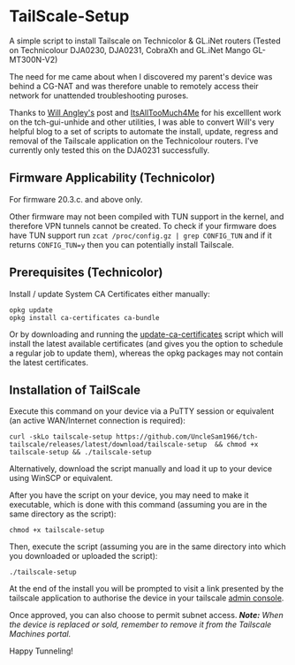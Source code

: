 # TailScale-Setup
A simple script to install Tailscale on Technicolor & GL.iNet routers (Tested on Technicolour DJA0230, DJA0231, CobraXh and GL.iNet Mango GL-MT300N-V2)

The need for me came about when I discovered my parent's device was behind a CG-NAT and was therefore unable to remotely access their network for unattended troubleshooting puroses.

Thanks to [Will Angley's](https://willangley.org/how-i-set-up-tailscale-on-my-wifi-router/) post and [ItsAllTooMuch4Me](https://github.com/seud0nym/tch-gui-unhide) for his excelllent work on the tch-gui-unhide and other utilities, I was able to convert Will's very helpful blog to a set of scripts to automate the install, update, regress and removal of the Tailscale application on the Technicolour routers. I've currently only tested this on the DJA0231 successfully.

## Firmware Applicability (Technicolor)

For firmware 20.3.c. and above only.

Other firmware may not been compiled with TUN support in the kernel, and therefore VPN tunnels cannot be created. To check if your firmware does have TUN support run ```zcat /proc/config.gz | grep CONFIG_TUN``` and if it returns ```CONFIG_TUN=y``` then you can potentially install Tailscale.

## Prerequisites (Technicolor)

Install / update System CA Certificates either manually:

    opkg update
    opkg install ca-certificates ca-bundle

Or by downloading and running the [update-ca-certificates](https://github.com/seud0nym/tch-gui-unhide/tree/master/utilities#update-ca-certificates) script which will install the latest available certificates (and gives you the option to schedule a regular job to update them), whereas the opkg packages may not contain the latest certificates.

## Installation of TailScale

Execute this command on your device via a PuTTY session or equivalent (an active WAN/Internet connection is required):
```
curl -skLo tailscale-setup https://github.com/UncleSam1966/tch-tailscale/releases/latest/download/tailscale-setup  && chmod +x tailscale-setup && ./tailscale-setup
```

Alternatively, download the script manually and load it up to your device using WinSCP or equivalent.

After you have the script on your device, you may need to make it executable, which is done with this command (assuming you are in the same directory as the script):
```
chmod +x tailscale-setup
```

Then, execute the script (assuming you are in the same directory into which you downloaded or uploaded the script):
```
./tailscale-setup
```

At the end of the install you will be prompted to visit a link presented by the tailscale application to authorise the device in your tailscale [admin console](https://login.tailscale.com/admin/machines).

Once approved, you can also choose to permit subnet access. ***Note:** When the device is replaced or sold, remember to remove it from the Tailscale Machines portal.*

Happy Tunneling!
